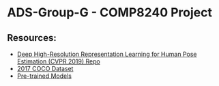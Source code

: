 # ADS-Group-G - COMP8240 Project

## Resources:
- [Deep High-Resolution Representation Learning for Human Pose Estimation (CVPR 2019) Repo](https://github.com/leoxiaobin/deep-high-resolution-net.pytorch)
- [2017 COCO Dataset](https://cocodataset.org/#download)
- [Pre-trained Models](https://drive.google.com/drive/folders/1hOTihvbyIxsm5ygDpbUuJ7O_tzv4oXjC)
